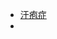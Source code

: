 - [汗疱症](https://www.mayoclinic.org/zh-hans/diseases-conditions/dyshidrosis/symptoms-causes/syc-20352342)
-